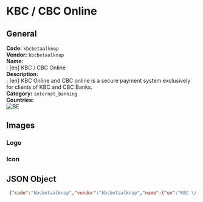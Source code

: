 # KBC / CBC Online 
## General 
**Code:** `kbcbetaalknop`  
**Vendor:** `kbcbetaalknop`  
**Name:**  
:	[en] KBC / CBC Online  
**Description:**  
: [en] KBC Online and CBC online is a secure payment system exclusively for clients of KBC and CBC Banks.  
**Category:** `internet_banking`  
**Countries:**  
![BE](https://cdnjs.cloudflare.com/ajax/libs/flag-icon-css/3.3.0/flags/4x3/BE.svg#w24)  
 
## Images 
### Logo 
### Icon 
## JSON Object 
```json
 {"code":"kbcbetaalknop","vendor":"kbcbetaalknop","name":{"en":"KBC \/ CBC Online"},"description":{"en":"KBC Online and CBC online is a secure payment system exclusively for clients of KBC and CBC Banks."},"countries":["BE"],"category":"internet_banking"}```  
